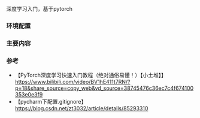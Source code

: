 深度学习入门，基于pytorch



### 环境配置







### 主要内容









### 参考

* 【PyTorch深度学习快速入门教程（绝对通俗易懂！）【小土堆】】 https://www.bilibili.com/video/BV1hE411t7RN/?p=18&share_source=copy_web&vd_source=38745476c36ec7c4f674100353e0e3f9
* 【pycharm下配置.gitignore】https://blog.csdn.net/zt3032/article/details/85293310